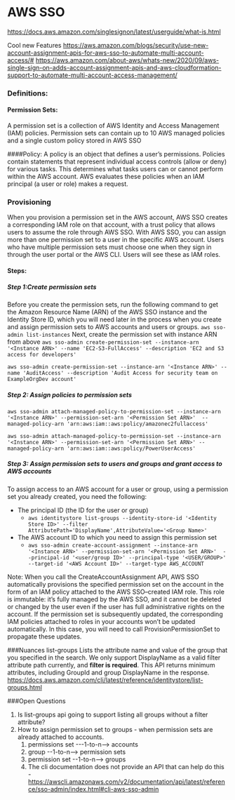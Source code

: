# AWS SSO
https://docs.aws.amazon.com/singlesignon/latest/userguide/what-is.html

Cool new Features
https://aws.amazon.com/blogs/security/use-new-account-assignment-apis-for-aws-sso-to-automate-multi-account-access/#
https://aws.amazon.com/about-aws/whats-new/2020/09/aws-single-sign-on-adds-account-assignment-apis-and-aws-cloudformation-support-to-automate-multi-account-access-management/


### Definitions:
#### Permission Sets:
A permission set is a collection of AWS Identity and Access Management (IAM) policies. Permission sets can contain up to 10 AWS managed policies and a single custom policy stored in AWS SSO

####Policy:
A policy is an object that defines a user’s permissions. Policies contain statements that represent individual access controls (allow or deny) for various tasks. This determines what tasks users can or cannot perform within the AWS account. AWS evaluates these policies when an IAM principal (a user or role) makes a request.

### Provisioning
When you provision a permission set in the AWS account, AWS SSO creates a corresponding IAM role on that account, 
with a trust policy that allows users to assume the role through AWS SSO. With AWS SSO, you can assign more than one permission set to a user 
in the specific AWS account. Users who have multiple permission sets must choose one when they sign in through the user portal or the AWS CLI. 
Users will see these as IAM roles.

#### Steps:
##### Step 1:Create permission sets
Before you create the permission sets, run the following command to get the Amazon Resource Name (ARN) of the AWS SSO instance and the Identity Store ID, which you will need later in the process when you create and assign permission sets to AWS accounts and users or groups.
`aws sso-admin list-instances`
Next, create the permission set with instance ARN from above
`aws sso-admin create-permission-set --instance-arn '<Instance ARN>' --name 'EC2-S3-FullAccess' --description 'EC2 and S3 access for developers'`

`aws sso-admin create-permission-set --instance-arn '<Instance ARN>' --name 'AuditAccess' --description 'Audit Access for security team on ExampleOrgDev account'`

##### Step 2: Assign policies to permission sets
`aws sso-admin attach-managed-policy-to-permission-set --instance-arn '<Instance ARN>' --permission-set-arn '<Permission Set ARN>' 
--managed-policy-arn 'arn:aws:iam::aws:policy/amazonec2fullaccess'`

`aws sso-admin attach-managed-policy-to-permission-set --instance-arn '<Instance ARN>' --permission-set-arn '<Permission Set ARN>'
--managed-policy-arn 'arn:aws:iam::aws:policy/PowerUserAccess'`

##### Step 3: Assign permission sets to users and groups and grant access to AWS accounts

To assign access to an AWS account for a user or group, using a permission set you already created, you need the following:

* The principal ID (the ID for the user or group)
  * `aws identitystore list-groups --identity-store-id '<Identity Store ID>' --filter AttributePath='DisplayName',AttributeValue='<Group Name>'`
* The AWS account ID to which you need to assign this permission set
  * `aws sso-admin create-account-assignment --instance-arn '<Instance ARN>' --permission-set-arn '<Permission Set ARN>' 
  --principal-id '<user/group ID>' --principal-type '<USER/GROUP>' --target-id '<AWS Account ID>' --target-type AWS_ACCOUNT`

Note: When you call the CreateAccountAssignment API, AWS SSO automatically provisions the specified permission set on the account in the form of an IAM policy attached to the AWS SSO–created IAM role. This role is immutable: it’s fully managed by the AWS SSO, and it cannot be deleted or changed by the user even if the user has full administrative rights on the account. If the permission set is subsequently updated, the corresponding IAM policies attached to roles in your accounts won’t be updated automatically. In this case, you will need to call ProvisionPermissionSet to propagate these updates.

###Nuances
list-groups
Lists the attribute name and value of the group that you specified in the search.
We only support DisplayName as a valid filter attribute path currently, and **filter is required**. This API returns minimum attributes, including GroupId and group DisplayName in the response.
https://docs.aws.amazon.com/cli/latest/reference/identitystore/list-groups.html


###Open Questions
1. Is list-groups api going to support listing all groups without a filter attribute?
2. How to assign permission set to groups - when permission sets are already attached to accounts.
   1. permissions set ---1-to-n--> accounts
   2. group --1-to-n--> permission sets
   3. permission set --1-to-n--> groups
   4. The cli documentation does not provide an API that can help do this - https://awscli.amazonaws.com/v2/documentation/api/latest/reference/sso-admin/index.html#cli-aws-sso-admin


